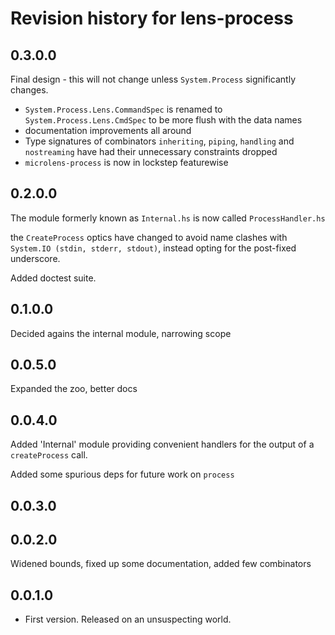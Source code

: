 # Revision history for lens-process

## 0.3.0.0

Final design - this will not change unless `System.Process` significantly changes.

- `System.Process.Lens.CommandSpec` is renamed to `System.Process.Lens.CmdSpec` to be more flush with the data names
- documentation improvements all around
- Type signatures of combinators `inheriting`, `piping`, `handling` and `nostreaming` have had their unnecessary constraints dropped
- `microlens-process` is now in lockstep featurewise

## 0.2.0.0

The module formerly known as `Internal.hs` is now called `ProcessHandler.hs`

the `CreateProcess` optics have changed to avoid name clashes with `System.IO (stdin, stderr, stdout)`,
instead opting for the post-fixed underscore.

Added doctest suite.


## 0.1.0.0

Decided agains the internal module, narrowing scope

## 0.0.5.0

Expanded the zoo, better docs

## 0.0.4.0

Added 'Internal' module providing convenient handlers for the output of a `createProcess` call.

Added some spurious deps for future work on `process`

## 0.0.3.0

## 0.0.2.0

Widened bounds, fixed up some documentation, added few combinators

## 0.0.1.0

* First version. Released on an unsuspecting world.
